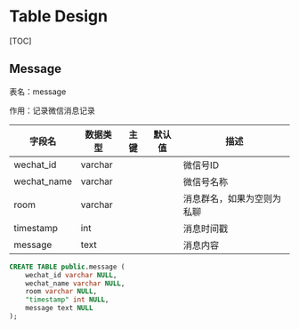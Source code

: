 # Table Design

[TOC]

## Message

表名：message

作用：记录微信消息记录

| 字段名      | 数据类型 | 主键 | 默认值 | 描述                       |
| ----------- | -------- | ---- | ------ | -------------------------- |
| wechat_id   | varchar  |      |        | 微信号ID                   |
| wechat_name | varchar  |      |        | 微信号名称                 |
| room        | varchar  |      |        | 消息群名，如果为空则为私聊 |
| timestamp   | int      |      |        | 消息时间戳                 |
| message     | text     |      |        | 消息内容                   |

```sql
CREATE TABLE public.message (
	wechat_id varchar NULL,
	wechat_name varchar NULL,
	room varchar NULL,
	"timestamp" int NULL,
	message text NULL
);
```